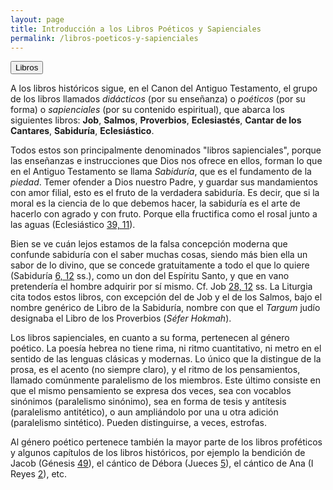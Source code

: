 ```yaml
---
layout: page
title: Introducción a los Libros Poéticos y Sapienciales
permalink: /libros-poeticos-y-sapienciales
---
```


<div class="navigation">
   <input type="button" popovertarget="books" value="Libros">
</div>

<div id="books" markdown="1" popover>

   {% include book-list.md %}
</div>

<!-- ## Introducción -->

A los libros históricos sigue, en el Canon del Antiguo Testamento, el grupo de los libros llamados *didácticos* (por su enseñanza) o *poéticos* (por su forma) o *sapienciales* (por su contenido espiritual), que abarca los siguientes libros: **Job**, **Salmos**, **Proverbios**, **Eclesiastés**, **Cantar de los Cantares**, **Sabiduría**, **Eclesiástico**.

Todos estos son principalmente denominados "libros sapienciales", porque las enseñanzas e instrucciones que Dios nos ofrece en ellos, forman lo que en el Antiguo Testamento se llama *Sabiduría*, que es el fundamento de la *piedad*. Temer ofender a Dios nuestro Padre, y guardar sus mandamientos con amor filial, esto es el fruto de la verdadera sabiduría. Es decir, que si la moral es la ciencia de lo que debemos hacer, la sabiduría es el arte de hacerlo con agrado y con fruto. Porque ella fructifica como el rosal junto a las aguas (Eclesiástico [39, 11](eclesiastico#c39-v11)).

Bien se ve cuán lejos estamos de la falsa concepción moderna que confunde sabiduría con el saber muchas cosas, siendo más bien ella un sabor de lo divino, que se concede gratuitamente a todo el que lo quiere (Sabiduría [6, 12](sabiduria#c6-v12) ss.), como un don del Espíritu Santo, y que en vano pretendería el hombre adquirir por sí mismo. Cf. Job [28, 12](job#c28-v12) ss. La Liturgia cita todos estos libros, con excepción del de Job y el de los Salmos, bajo el nombre genérico de Libro de la Sabiduría, nombre con que el *Targum* judío designaba el Libro de los Proverbios (*Séfer Hokmah*).

Los libros sapienciales, en cuanto a su forma, pertenecen al género poético. La poesía hebrea no tiene rima, ni ritmo cuantitativo, ni metro en el sentido de las lenguas clásicas y modernas. Lo único que la distingue de la prosa, es el acento (no siempre claro), y el ritmo de los pensamientos, llamado comúnmente paralelismo de los miembros. Este último consiste en que el mismo pensamiento se expresa dos veces, sea con vocablos sinónimos (paralelismo sinónimo), sea en forma de tesis y antítesis (paralelismo antitético), o aun ampliándolo por una u otra adición (paralelismo sintético). Pueden distinguirse, a veces, estrofas.

Al género poético pertenece también la mayor parte de los libros proféticos y algunos capítulos de los libros históricos, por ejemplo la bendición de Jacob (Génesis [49](genesis#c49)), el cántico de Débora (Jueces [5](jueces#c5)), el cántico de Ana (I Reyes [2](1-samuel#c2)), etc.